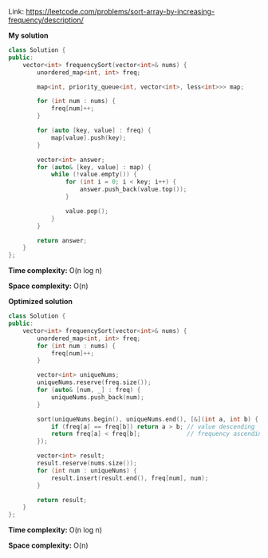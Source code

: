 Link: https://leetcode.com/problems/sort-array-by-increasing-frequency/description/

**My solution**

```cpp
class Solution {
public:
    vector<int> frequencySort(vector<int>& nums) {
        unordered_map<int, int> freq;

        map<int, priority_queue<int, vector<int>, less<int>>> map;

        for (int num : nums) {
            freq[num]++;
        }

        for (auto [key, value] : freq) {
            map[value].push(key);
        }

        vector<int> answer;
        for (auto& [key, value] : map) {
            while (!value.empty()) {
                for (int i = 0; i < key; i++) {
                    answer.push_back(value.top());
                }

                value.pop();
            }
        }

        return answer;
    }
};
```

**Time complexity:** O(n log n)

**Space complexity:** O(n)

**Optimized solution**

```cpp
class Solution {
public:
    vector<int> frequencySort(vector<int>& nums) {
        unordered_map<int, int> freq;
        for (int num : nums) {
            freq[num]++;
        }

        vector<int> uniqueNums;
        uniqueNums.reserve(freq.size());
        for (auto& [num, _] : freq) {
            uniqueNums.push_back(num);
        }

        sort(uniqueNums.begin(), uniqueNums.end(), [&](int a, int b) {
            if (freq[a] == freq[b]) return a > b; // value descending
            return freq[a] < freq[b];             // frequency ascending
        });

        vector<int> result;
        result.reserve(nums.size());
        for (int num : uniqueNums) {
            result.insert(result.end(), freq[num], num);
        }

        return result;
    }
};
```

**Time complexity:** O(n log n)

**Space complexity:** O(n)